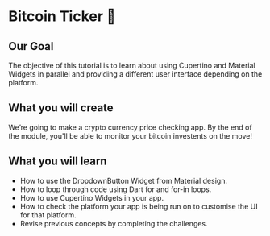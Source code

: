 # Bitcoin Ticker 🤑

## Our Goal

The objective of this tutorial is to learn about using Cupertino and Material Widgets in parallel and providing a different user interface depending on the platform.


## What you will create

We’re going to make a crypto currency price checking app. By the end of the module, you'll be able to monitor your bitcoin investents on the move!


## What you will learn

- How to use the DropdownButton Widget from Material design.
- How to loop through code using Dart for and for-in loops.
- How to use Cupertino Widgets in your app.
- How to check the platform your app is being run on to customise the UI for that platform.
- Revise previous concepts by completing the challenges.